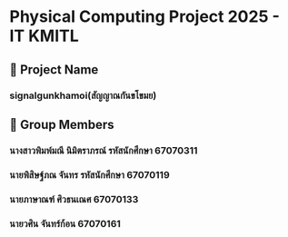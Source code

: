 # Physical Computing Project 2025 - IT KMITL
## 📌 Project Name
### signalgunkhamoi(สัญญาณกันขโขมย)

## 👥 Group Members
### นางสาวพิมพ์มณี นิมิตราภรณ์ รหัสนักศึกษา 67070311
### นายพิสิษฐ์ภณ จันทร รหัสนักศึกษา 67070119
### นายภาษาณฑ์ ศิวธนเณศ 67070133
### นายวศิน จันทร์ก้อน 67070161
